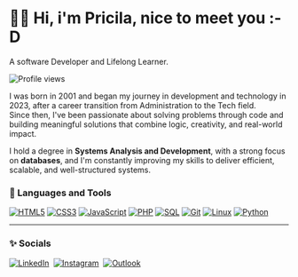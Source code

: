 # 👋🏻 Hi, i'm Pricila, nice to meet you :-D
A software Developer and Lifelong Learner.

<img src="https://komarev.com/ghpvc/?username=pricilaoliveira&label=Profile%20views&color=0e75b6&style=flat" alt="Profile views" />

I was born in 2001 and began my journey in development and technology in 2023, after a career transition from Administration to the Tech field.  
Since then, I've been passionate about solving problems through code and building meaningful solutions that combine logic, creativity, and real-world impact.

I hold a degree in **Systems Analysis and Development**, with a strong focus on **databases**, and I'm constantly improving my skills to deliver efficient, scalable, and well-structured systems.

### 🚀 Languages and Tools
[![HTML5](https://img.shields.io/badge/HTML5-E34F26?style=for-the-badge&logo=html5&logoColor=white)](#)
[![CSS3](https://img.shields.io/badge/CSS3-1572B6?style=for-the-badge&logo=css3&logoColor=white)](#)
[![JavaScript](https://img.shields.io/badge/JavaScript-F7DF1E?style=for-the-badge&logo=javascript&logoColor=black)](#)
[![PHP](https://img.shields.io/badge/PHP-777BB4?style=for-the-badge&logo=php&logoColor=white)](#)
[![SQL](https://img.shields.io/badge/SQL-4479A1?style=for-the-badge&logo=mysql&logoColor=white)](#)
[![Git](https://img.shields.io/badge/Git-F05032?style=for-the-badge&logo=git&logoColor=white)](#)
[![Linux](https://img.shields.io/badge/Linux-FCC624?style=for-the-badge&logo=linux&logoColor=black)](#)
[![Python](https://img.shields.io/badge/Python-3776AB?style=for-the-badge&logo=python&logoColor=white)](#)

---

### ✨ Socials 
[![LinkedIn](https://img.shields.io/badge/LinkedIn-0077B5?style=for-the-badge&logo=linkedin&logoColor=white)](https://www.linkedin.com/in/pricilaoliveirarocha/)&nbsp;
[![Instagram](https://img.shields.io/badge/-Instagram-%23E4405F?style=for-the-badge&logo=instagram&logoColor=white)](https://www.instagram.com/pricilaoliveirarocha/)&nbsp;
[![Outlook](https://img.shields.io/badge/Outlook-0078D4?style=for-the-badge&logo=microsoft-outlook&logoColor=white)](mailto:pricilaoliveiras21@outlook.com.br)
